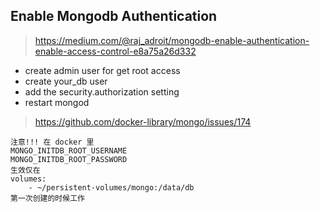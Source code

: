 ## Enable Mongodb Authentication

> https://medium.com/@raj_adroit/mongodb-enable-authentication-enable-access-control-e8a75a26d332

- create admin user for get root access
- create your_db user
- add the security.authorization setting
- restart mongod

> https://github.com/docker-library/mongo/issues/174

```
注意!!! 在 docker 里
MONGO_INITDB_ROOT_USERNAME
MONGO_INITDB_ROOT_PASSWORD
生效仅在
volumes:
    - ~/persistent-volumes/mongo:/data/db
第一次创建的时候工作
```
